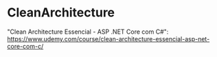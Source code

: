 # CleanArchitecture
"Clean Architecture Essencial - ASP .NET Core com C#": https://www.udemy.com/course/clean-architecture-essencial-asp-net-core-com-c/
